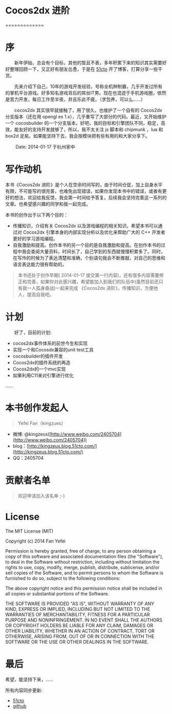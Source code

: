 # Cocos2dx 进阶 #
=============

# 序 #
　　新年伊始，总会有个目标，其他的暂且不表，多年积累下来的知识其实需要好好整理回顾一下，又正好有朋友怂恿，于是在 [51cto](http://kingzeus.blog.51cto.com/) 开了博客，打算分享一些干货。

　　先来介绍下自己，10年的游戏开发经验，号称全机种制霸，几乎开发过所有的掌机平台游戏。好多知名游戏背后的屌丝IT男。现在也混迹于手机游戏圈，依然是苦力开发，每日工作至半夜，并且乐此不疲。（求包养，可以么……）

　　cocos2dx 其实很早就接触了，用了很久。也维护了一个自有的 Cocos2dx 分支版本（还在用 opengl es 1.x），几乎重写了大部分的代码。最近，又开始维护一个 cocosbuilder 的一个分支版本。好吧，我的目标和引擎团队不同，稳定，高效，能友好的支持开发就够了，所以，我不太关注 js 脚本和 chipmunk ，lua 和 box2d 足矣。如果能坚持下去，我会按模块把有些有用的和大家分享下。

　　                           Date: 2014-01-17
                                于杭州家中
                                
                                
                                
                                
                                

# 写作动机 #
本书《Cocos2dx 进阶》是个人在空余时间写的，由于时间仓促，加上自身水平有限，不可能写的很完善，也难免出现错误，如果你发现本书中的错误，或者有更好的想法，欢迎给我反馈，我会第一时间给予答复。后续我会坚持完善这一系列的文章。也希望感兴趣的同学和我一起完成。

本书的创作出于以下两个目的：

- 传播知识，介绍有关 Cocos2dx 以及游戏编程的相关知识。希望本书可以通过对 Cocos2dx 引擎本身的内部实现分析以及优化来帮助广大的 C++ 开发者更好的学习游戏编程。
- 自我激励和提高。创作本书的另一个目的是自我激励和提高。在创作本书的过程中我会查阅大量资料，时间长了，自己学到的东西就慢慢积累多了。同时，在写作的时候为了表达清楚和准确，个别语句我会不断推敲，对自己的思维和语言表达能力很有帮助的。


> 本书还处于创作早期( 2014-01-17 提交第一行内容)，还有很多内容需要修正和完善，如果你对此感兴趣，希望能加入到我们的队伍中(虽然目前还只有我一人孤身奋战)一起来完成 《Cocos2dx 进阶》，传播知识，方便他人，提高自我吧。


# 计划 #
　　好了，目前的计划:

- cocos2dx事件体系的前世今生和实现
- 实现一个和Cocosdx兼容的unit test工具
- cocosbuilder的插件开发
- Cocos2dx的插件系统的再造
- Cocos2dx的一个mvc实现
- 如果利用C11来对引擎进行优化

……

# 本书创作发起人 #

> Yefei Fan（kingzues）

 -  微博: @kingzeus([http://www.weibo.com/2405704](http://www.weibo.com/2405704))
 -  blog：[http://kingzeus.blog.51cto.com/](http://kingzeus.blog.51cto.com/)
 -  QQ：2405704

# 贡献者名单 #

> 欢迎申请加入该名单 ;-)

# License #

The MIT License (MIT)

Copyright (c) 2014 Fan Yefei

Permission is hereby granted, free of charge, to any person obtaining a copy
of this software and associated documentation files (the "Software"), to deal
in the Software without restriction, including without limitation the rights
to use, copy, modify, merge, publish, distribute, sublicense, and/or sell
copies of the Software, and to permit persons to whom the Software is
furnished to do so, subject to the following conditions:

The above copyright notice and this permission notice shall be included in all
copies or substantial portions of the Software.

THE SOFTWARE IS PROVIDED "AS IS", WITHOUT WARRANTY OF ANY KIND, EXPRESS OR
IMPLIED, INCLUDING BUT NOT LIMITED TO THE WARRANTIES OF MERCHANTABILITY,
FITNESS FOR A PARTICULAR PURPOSE AND NONINFRINGEMENT. IN NO EVENT SHALL THE
AUTHORS OR COPYRIGHT HOLDERS BE LIABLE FOR ANY CLAIM, DAMAGES OR OTHER
LIABILITY, WHETHER IN AN ACTION OF CONTRACT, TORT OR OTHERWISE, ARISING FROM,
OUT OF OR IN CONNECTION WITH THE SOFTWARE OR THE USE OR OTHER DEALINGS IN THE
SOFTWARE.



# 最后 #

希望，能坚持下来，……

所有内容同步更新:

-  [51cto](http://kingzeus.blog.51cto.com/)
-  [github](https://github.com/kingzeus/cocos2dx_gems)


